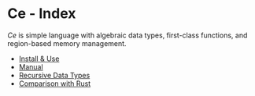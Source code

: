 # Ce - Index

*Ce* is simple language with algebraic data types, first-class functions, and
region-based memory management.

- [Install & Use](../README.md)
- [Manual](manual.md)
- [Recursive Data Types](recs.md)
- [Comparison with Rust](rust.md)
